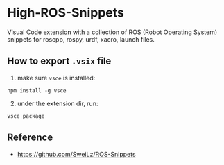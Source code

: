 # High-ROS-Snippets
Visual Code extension with a collection of ROS (Robot Operating System) snippets for roscpp, rospy, urdf, xacro, launch files.



## How to export `.vsix` file
1. make sure `vsce` is installed:

```
npm install -g vsce
```

2. under the extension dir, run:
```
vsce package
```

## Reference
- https://github.com/SweiLz/ROS-Snippets
